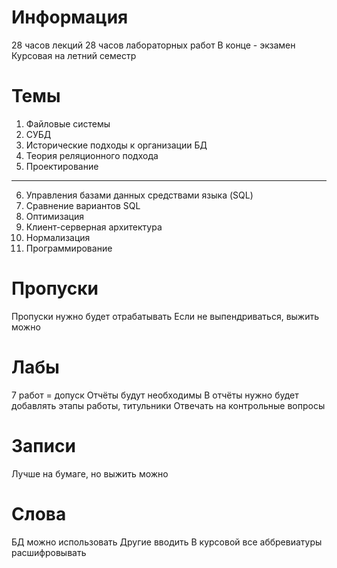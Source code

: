 # Информация

28 часов лекций
28 часов лабораторных работ
В конце - экзамен
Курсовая на летний семестр

# Темы
1. Файловые системы
2. СУБД
3. Исторические подходы к организации БД
4. Теория реляционного подхода
5. Проектирование
___
6. Управления базами данных средствами языка (SQL)
7. Сравнение вариантов SQL
8. Оптимизация
9. Клиент-серверная архитектура
10. Нормализация
11. Программирование 

# Пропуски
Пропуски нужно будет отрабатывать
Если не выпендриваться, выжить можно

# Лабы
7 работ = допуск
Отчёты будут необходимы
В отчёты нужно будет добавлять этапы работы, титульники
Отвечать на контрольные вопросы

# Записи
Лучше на бумаге, но выжить можно

# Слова
БД можно использовать
Другие вводить
В курсовой все аббревиатуры расшифровывать
